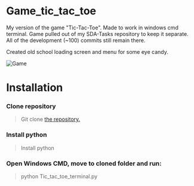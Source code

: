 # Game_tic_tac_toe
My version of the game "Tic-Tac-Toe". Made to work in windows cmd terminal.
Game pulled out of my SDA-Tasks repository to keep it separate. All of the development (~100) commits still remain there.

Created old school loading screen and menu for some eye candy.

![Game](https://user-images.githubusercontent.com/89336239/167220369-58ca77ef-ea02-4fd3-b5a0-bfec7268b615.jpg)

# Installation
### Clone repository

> Git clone [the repository.](https://github.com/The-Estonian/Python_tic_tac_toe)

### Install python
>Install python

### Open Windows CMD, move to cloned folder and run:
>python Tic_tac_toe_terminal.py

